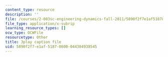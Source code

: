 ```yaml
---
content_type: resource
description: ''
file: /courses/2-003sc-engineering-dynamics-fall-2011/5890f2f7e1af51878600044304938545_jROTMB142T0.vtt
file_type: application/x-subrip
learning_resource_types: []
ocw_type: OCWFile
resourcetype: Other
title: 3play caption file
uid: 5890f2f7-e1af-5187-8600-044304938545
---
```

